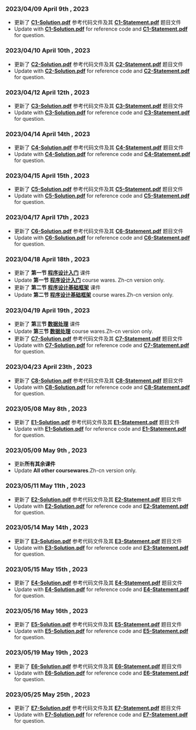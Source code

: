 ### **2023/04/09** **April 9th , 2023**  
* 更新了 **[C1-Solution.pdf](https://github.com/MossDream/Basic-Learning-C/blob/main/C1-Solution.pdf)** 参考代码文件及其 **[C1-Statement.pdf](https://github.com/MossDream/Basic-Learning-C/blob/main/C1-Statement.pdf)** 题目文件  
* Update with **[C1-Solution.pdf](https://github.com/MossDream/Basic-Learning-C/blob/main/C1-Solution.pdf)** for reference code and **[C1-Statement.pdf](https://github.com/MossDream/Basic-Learning-C/blob/main/C1-Statement.pdf)** for question. 

### **2023/04/10** **April 10th , 2023**  
* 更新了 **[C2-Solution.pdf](https://github.com/MossDream/Basic-Learning-C/blob/main/C2-Solution.pdf)** 参考代码文件及其 **[C2-Statement.pdf](https://github.com/MossDream/Basic-Learning-C/blob/main/C2-Statement.pdf)** 题目文件  
* Update with **[C2-Solution.pdf](https://github.com/MossDream/Basic-Learning-C/blob/main/C2-Solution.pdf)** for reference code and **[C2-Statement.pdf](https://github.com/MossDream/Basic-Learning-C/blob/main/C2-Statement.pdf)** for question.  

### **2023/04/12** **April 12th , 2023**  
* 更新了 **[C3-Solution.pdf](https://github.com/MossDream/Basic-Learning-C/blob/main/C3-Solution.pdf)** 参考代码文件及其 **[C3-Statement.pdf](https://github.com/MossDream/Basic-Learning-C/blob/main/C3-Statement.pdf)** 题目文件  
* Update with **[C3-Solution.pdf](https://github.com/MossDream/Basic-Learning-C/blob/main/C3-Solution.pdf)** for reference code and **[C3-Statement.pdf](https://github.com/MossDream/Basic-Learning-C/blob/main/C3-Statement.pdf)** for question.  

### **2023/04/14** **April 14th , 2023**  
* 更新了 **[C4-Solution.pdf](https://github.com/MossDream/Basic-Learning-C/blob/main/C4-Solution.pdf)** 参考代码文件及其 **[C4-Statement.pdf](https://github.com/MossDream/Basic-Learning-C/blob/main/C4-Statement.pdf)** 题目文件  
* Update with **[C4-Solution.pdf](https://github.com/MossDream/Basic-Learning-C/blob/main/C4-Solution.pdf)** for reference code and **[C4-Statement.pdf](https://github.com/MossDream/Basic-Learning-C/blob/main/C4-Statement.pdf)** for question.  

### **2023/04/15** **April 15th , 2023**  
* 更新了 **[C5-Solution.pdf](https://github.com/MossDream/Basic-Learning-C/blob/main/C5-Solution.pdf)** 参考代码文件及其 **[C5-Statement.pdf](https://github.com/MossDream/Basic-Learning-C/blob/main/C5-Statement.pdf)** 题目文件  
* Update with **[C5-Solution.pdf](https://github.com/MossDream/Basic-Learning-C/blob/main/C5-Solution.pdf)** for reference code and **[C5-Statement.pdf](https://github.com/MossDream/Basic-Learning-C/blob/main/C5-Statement.pdf)** for question.  

### **2023/04/17** **April 17th , 2023**  
* 更新了 **[C6-Solution.pdf](https://github.com/MossDream/Basic-Learning-C/blob/main/C6-Solution.pdf)** 参考代码文件及其 **[C6-Statement.pdf](https://github.com/MossDream/Basic-Learning-C/blob/main/C6-Statement.pdf)** 题目文件  
* Update with **[C6-Solution.pdf](https://github.com/MossDream/Basic-Learning-C/blob/main/C6-Solution.pdf)** for reference code and **[C6-Statement.pdf](https://github.com/MossDream/Basic-Learning-C/blob/main/C6-Statement.pdf)** for question.  

### **2023/04/18** **April 18th , 2023**
* 更新了 **第一节 [程序设计入门](https://github.com/MossDream/Basic-Learning-C/blob/main/Course%20Ware/C01-%E7%A8%8B%E5%BA%8F%E8%AE%BE%E8%AE%A1%E5%BC%95%E8%A8%80.pdf)** 课件  
* Update **第一节 [程序设计入门](https://github.com/MossDream/Basic-Learning-C/blob/main/Course%20Ware/C01-%E7%A8%8B%E5%BA%8F%E8%AE%BE%E8%AE%A1%E5%BC%95%E8%A8%80.pdf)** course wares. Zh-cn version only. 
* 更新了 **第二节 [程序设计基础框架](https://github.com/MossDream/Basic-Learning-C/blob/main/Course%20Ware/C02-%E5%9F%BA%E7%A1%80%E6%A1%86%E6%9E%B6.pdf)** 课件  
* Update **第二节 [程序设计基础框架](https://github.com/MossDream/Basic-Learning-C/blob/main/Course%20Ware/C02-%E5%9F%BA%E7%A1%80%E6%A1%86%E6%9E%B6.pdf)** course wares.Zh-cn version only.

### **2023/04/19** **April 19th , 2023**
* 更新了 **第三节 [数据处理](https://github.com/MossDream/Basic-Learning-C/blob/main/Course%20Ware/C03-%E6%95%B0%E6%8D%AE%E5%A4%84%E7%90%86.pdf)**
课件
* Update **第三节 [数据处理](https://github.com/MossDream/Basic-Learning-C/blob/main/Course%20Ware/C03-%E6%95%B0%E6%8D%AE%E5%A4%84%E7%90%86.pdf)**
course wares.Zh-cn version only.
* 更新了 **[C7-Solution.pdf](https://github.com/MossDream/Basic-Learning-C/blob/main/C7-Solution.pdf)** 参考代码文件及其 **[C7-Statement.pdf](https://github.com/MossDream/Basic-Learning-C/blob/main/C7-Statement.pdf)** 题目文件  
* Update with **[C7-Solution.pdf](https://github.com/MossDream/Basic-Learning-C/blob/main/C7-Solution.pdf)** for reference code and **[C7-Statement.pdf](https://github.com/MossDream/Basic-Learning-C/blob/main/C7-Statement.pdf)** for question.  

### **2023/04/23** **April 23th , 2023**  
* 更新了 **[C8-Solution.pdf](https://github.com/MossDream/Basic-Learning-C/blob/main/C8-Solution.pdf)** 参考代码文件及其 **[C8-Statement.pdf](https://github.com/MossDream/Basic-Learning-C/blob/main/C8-Statement.pdf)** 题目文件  
* Update with **[C8-Solution.pdf](https://github.com/MossDream/Basic-Learning-C/blob/main/C8-Solution.pdf)** for reference code and **[C8-Statement.pdf](https://github.com/MossDream/Basic-Learning-C/blob/main/C8-Statement.pdf)** for question.  

### **2023/05/08** **May 8th , 2023**  
* 更新了 **[E1-Solution.pdf](https://github.com/MossDream/Basic-Learning-C/blob/main/E1-Solution-v5.pdf)** 参考代码文件及其 **[E1-Statement.pdf](https://github.com/MossDream/Basic-Learning-C/blob/main/E1-Statement-v2.pdf)** 题目文件  
* Update with **[E1-Solution.pdf](https://github.com/MossDream/Basic-Learning-C/blob/main/E1-Solution-v5.pdf)** for reference code and **[E1-Statement.pdf](https://github.com/MossDream/Basic-Learning-C/blob/main/E1-Statement-v2.pdf)** for question.  

### **2023/05/09** **May 9th , 2023**
* 更新**所有其余课件**
* Update **All other coursewares**.Zh-cn version only.

### **2023/05/11** **May 11th , 2023**  
* 更新了 **[E2-Solution.pdf](https://github.com/MossDream/Basic-Learning-C/blob/main/E2-Solution.pdf)** 参考代码文件及其 **[E2-Statement.pdf](https://github.com/MossDream/Basic-Learning-C/blob/main/E2-Statement.pdf)** 题目文件  
* Update with **[E2-Solution.pdf](https://github.com/MossDream/Basic-Learning-C/blob/main/E2-Solution.pdf)** for reference code and **[E2-Statement.pdf](https://github.com/MossDream/Basic-Learning-C/blob/main/E2-Statement.pdf)** for question.  

### **2023/05/14** **May 14th , 2023**  
* 更新了 **[E3-Solution.pdf](https://github.com/MossDream/Basic-Learning-C/blob/main/E3-Solution.pdf)** 参考代码文件及其 **[E3-Statement.pdf](https://github.com/MossDream/Basic-Learning-C/blob/main/E3-Statement.pdf)** 题目文件  
* Update with **[E3-Solution.pdf](https://github.com/MossDream/Basic-Learning-C/blob/main/E3-Solution.pdf)** for reference code and **[E3-Statement.pdf](https://github.com/MossDream/Basic-Learning-C/blob/main/E3-Statement.pdf)** for question.  

### **2023/05/15** **May 15th , 2023**  
* 更新了 **[E4-Solution.pdf](https://github.com/MossDream/Basic-Learning-C/blob/main/E4-Solution.pdf)** 参考代码文件及其 **[E4-Statement.pdf](https://github.com/MossDream/Basic-Learning-C/blob/main/E4-Statement.pdf)** 题目文件  
* Update with **[E4-Solution.pdf](https://github.com/MossDream/Basic-Learning-C/blob/main/E4-Solution.pdf)** for reference code and **[E4-Statement.pdf](https://github.com/MossDream/Basic-Learning-C/blob/main/E4-Statement.pdf)** for question.  

### **2023/05/16** **May 16th , 2023**  
* 更新了 **[E5-Solution.pdf](https://github.com/MossDream/Basic-Learning-C/blob/main/E5-Solution.pdf)** 参考代码文件及其 **[E5-Statement.pdf](https://github.com/MossDream/Basic-Learning-C/blob/main/E5-Statement.pdf)** 题目文件  
* Update with **[E5-Solution.pdf](https://github.com/MossDream/Basic-Learning-C/blob/main/E5-Solution.pdf)** for reference code and **[E5-Statement.pdf](https://github.com/MossDream/Basic-Learning-C/blob/main/E5-Statement.pdf)** for question. 

### **2023/05/19** **May 19th , 2023**  
* 更新了 **[E6-Solution.pdf](https://github.com/MossDream/Basic-Learning-C/blob/main/E6-Solution.pdf)** 参考代码文件及其 **[E6-Statement.pdf](https://github.com/MossDream/Basic-Learning-C/blob/main/E6-Statement.pdf)** 题目文件  
* Update with **[E6-Solution.pdf](https://github.com/MossDream/Basic-Learning-C/blob/main/E6-Solution.pdf)** for reference code and **[E6-Statement.pdf](https://github.com/MossDream/Basic-Learning-C/blob/main/E6-Statement.pdf)** for question. 

### **2023/05/25** **May 25th , 2023**  
* 更新了 **[E7-Solution.pdf](https://github.com/MossDream/Basic-Learning-C/blob/main/E7-Solution.pdf)** 参考代码文件及其 **[E7-Statement.pdf](https://github.com/MossDream/Basic-Learning-C/blob/main/E7-Statement.pdf)** 题目文件  
* Update with **[E7-Solution.pdf](https://github.com/MossDream/Basic-Learning-C/blob/main/E7-Solution.pdf)** for reference code and **[E7-Statement.pdf](https://github.com/MossDream/Basic-Learning-C/blob/main/E7-Statement.pdf)** for question. 
